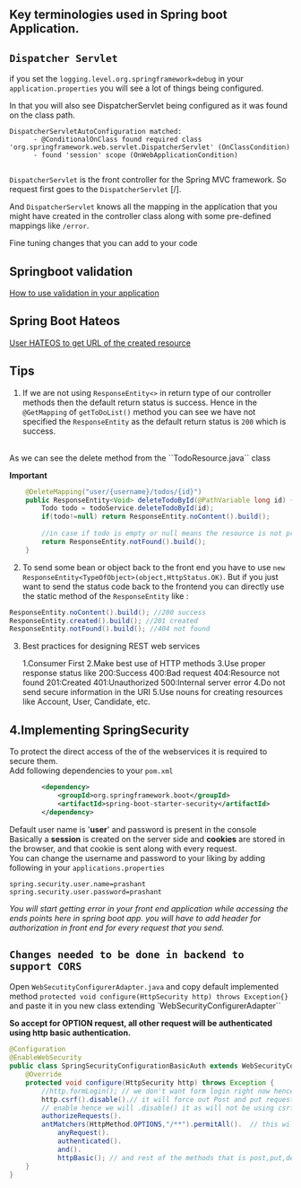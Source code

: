 ## Key terminologies used in Spring boot Application.

`Dispatcher Servlet`
--
if you set the `logging.level.org.springframework=debug` in your `application.properties` you will see a lot of things being configured.

In that you will also see DispatcherServlet being configured as it was found on the class path.

```
DispatcherServletAutoConfiguration matched:
      - @ConditionalOnClass found required class 'org.springframework.web.servlet.DispatcherServlet' (OnClassCondition)
      - found 'session' scope (OnWebApplicationCondition)
      
```

`DispatcherServlet` is the front controller for the Spring MVC framework. So request first goes to the `DispatcherServlet` [/].

And `DispatcherServlet` knows all the mapping in the application that you might have created in the controller class along with some pre-defined mappings like `/error`.

Fine tuning changes that you can add to your code

Springboot validation
--

[How to use validation in your application](/restful-webservices/validationReadme.md)

Spring Boot Hateos
--

[User HATEOS to get URL of the created resource](https://www.udemy.com/course/microservices-with-spring-boot-and-spring-cloud/learn/lecture/8005652#overview)

Tips
---

1. If we are not using ``ResponseEntity<>`` in return type of our controller methods then the default return status is success.
Hence in the ``@GetMapping`` of ``getToDoList()`` method you can see we have not specified the ``ResponseEntity`` as the default return status is ``200`` which is success. 
<br>
As we can see the delete method from the ``TodoResource.java`` class

**Important**

```java
	@DeleteMapping("user/{username}/todos/{id}")
	public ResponseEntity<Void> deleteTodoById(@PathVariable long id) {
		Todo todo = todoService.deleteTodoById(id);
		if(todo!=null) return ResponseEntity.noContent().build();
		
		//in case if todo is empty or null means the resource is not present then return notfound status
		return ResponseEntity.notFound().build();
	}
```
2. To send some bean or object back to the front end you have to use ``new ResponseEntity<TypeOfObject>(object,HttpStatus.OK)``.
But if you just want to send the status code back to the frontend you can directly use the static method of the ``ResponseEntity`` like :

```java
ResponseEntity.noContent().build(); //200 success
ResponseEntity.created().build(); //201 created
ResponseEntity.notFound().build(); //404 not found
```

3. Best practices for designing REST web services <br>

	1.Consumer First
	2.Make best use of HTTP methods
	3.Use proper response status like
		200:Success
		400:Bad request
		404:Resource not found
		201:Created
		401:Unauthorized
		500:Internal server error
	4.Do not send secure information in the URI
	5.Use nouns for creating resources like Account, User, Candidate, etc.
	
4.Implementing SpringSecurity
---

To protect the direct access of the of the webservices it is required to secure them.
<br>
Add following dependencies to your ``pom.xml``

```xml
		<dependency>
			<groupId>org.springframework.boot</groupId>
			<artifactId>spring-boot-starter-security</artifactId>
		</dependency>
```
Default user name is '**user**' and password is present in the console<br>
Basically a **session** is created on the server side and **cookies** are stored in the browser, and that cookie is sent along with every request.
<br>
You can change the username and password to your liking by adding following in your ``applications.properties``

```.properties
spring.security.user.name=prashant
spring.security.user.password=prashant
```
_You will start getting error in your front end application while accessing the ends points here in spring boot app._
_you will have to add header for authorization in front end for every request that you send._

`Changes needed to be done in backend to support CORS`
--

Open  `WebSecutityConfigurerAdapter.java` and copy default implemented method  `protected void configure(HttpSecurity http) throws Exception{}` and paste it in you new class extending `WebSecurityConfigurerAdapter``

**So accept for OPTION request, all other request will be authenticated using http basic authentication.**


```java
@Configuration
@EnableWebSecurity
public class SpringSecurityConfigurationBasicAuth extends WebSecurityConfigurerAdapter {
	@Override
	protected void configure(HttpSecurity http) throws Exception {
		//http.formLogin(); // we don't want form login right now hence we have disabled it for now .
		http.csrf().disable().// it will force out Post and put request to have something called as csrf token, it is by default 
		// enable hence we will .disable() it as will not be using csrf tokens but we will be using jwt token.
		authorizeRequests().
		antMatchers(HttpMethod.OPTIONS,"/**").permitAll().	// this will allow any url of option type to be Processed instead of blocking it.
        	anyRequest().
        	authenticated().
        	and().
        	httpBasic(); // and rest of the methods that is post,put,delete and get need to be authenticated using http basic authentication.
	}
}

```

